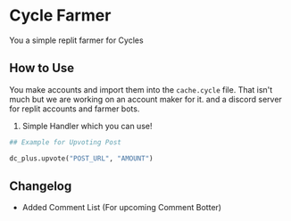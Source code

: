 # Cycle Farmer
You a simple replit farmer for Cycles

## How to Use
You make accounts and import them into the `cache.cycle` file. That isn't much but we are working on an account maker for it. and a discord server for replit accounts and farmer bots.

1. Simple Handler which you can use!
```py
## Example for Upvoting Post

dc_plus.upvote("POST_URL", "AMOUNT")
```

## Changelog
- Added Comment List (For upcoming Comment Botter)
